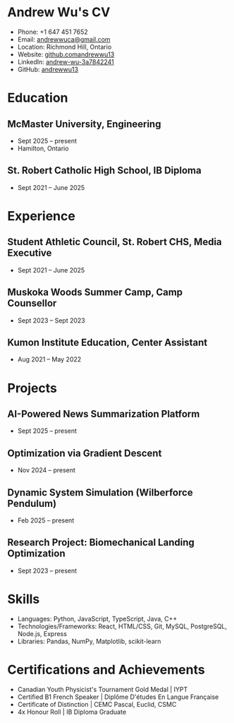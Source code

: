 # Andrew Wu's CV

- Phone: +1 647 451 7652
- Email: [andrewwuca@gmail.com](mailto:andrewwuca@gmail.com)
- Location: Richmond Hill, Ontario
- Website: [github.comandrewwu13](https://github.com/andrewwu13)
- LinkedIn: [andrew-wu-3a7842241](https://linkedin.com/in/andrew-wu-3a7842241)
- GitHub: [andrewwu13](https://github.com/andrewwu13)


# Education

## McMaster University, Engineering

- Sept 2025 – present
- Hamilton, Ontario

## St. Robert Catholic High School, IB Diploma

- Sept 2021 – June 2025

# Experience

## Student Athletic Council, St. Robert CHS, Media Executive

- Sept 2021 – June 2025

## Muskoka Woods Summer Camp, Camp Counsellor

- Sept 2023 – Sept 2023

## Kumon Institute Education, Center Assistant

- Aug 2021 – May 2022

# Projects

## AI-Powered News Summarization Platform

- Sept 2025 – present

## Optimization via Gradient Descent

- Nov 2024 – present

## Dynamic System Simulation (Wilberforce Pendulum)

- Feb 2025 – present

## Research Project: Biomechanical Landing Optimization

- Sept 2023 – present

# Skills

- Languages: Python, JavaScript, TypeScript, Java, C++
- Technologies/Frameworks: React, HTML/CSS, Git, MySQL, PostgreSQL, Node.js, Express
- Libraries: Pandas, NumPy, Matplotlib, scikit-learn
# Certifications and Achievements

- Canadian Youth Physicist's Tournament Gold Medal | IYPT
- Certified B1 French Speaker | Diplôme D'études En Langue Française
- Certificate of Distinction | CEMC Pascal, Euclid, CSMC
- 4x Honour Roll | IB Diploma Graduate
